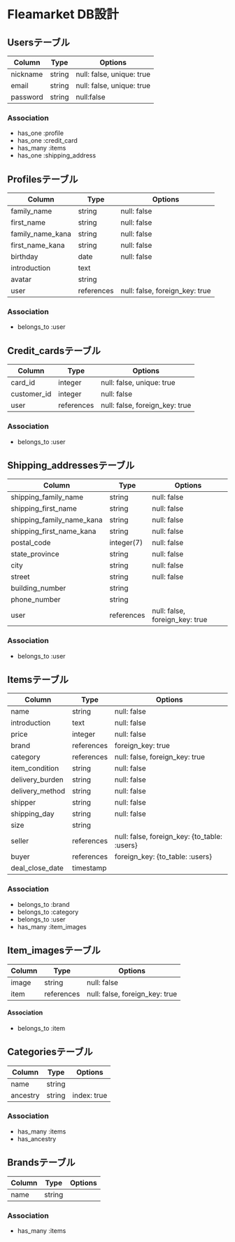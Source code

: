 # Fleamarket DB設計


## Usersテーブル
|Column|Type|Options|
|------|----|-------|
|nickname|string|null: false, unique: true|
|email|string|null: false, unique: true|
|password|string|null:false|
### Association
- has_one :profile
- has_one :credit_card
- has_many :items
- has_one :shipping_address


## Profilesテーブル
|Column|Type|Options|
|------|----|-------|
|family_name|string|null: false|
|first_name|string|null: false|
|family_name_kana|string|null: false|
|first_name_kana|string|null: false|
|birthday|date|null: false|
|introduction|text||
|avatar|string||
|user|references|null: false, foreign_key: true|
### Association
- belongs_to :user


## Credit_cardsテーブル
|Column|Type|Options|
|------|----|-------|
|card_id|integer|null: false, unique: true|
|customer_id|integer|null: false|
|user|references|null: false, foreign_key: true|
### Association
- belongs_to :user


## Shipping_addressesテーブル
|Column|Type|Options|
|------|----|-------|
|shipping_family_name|string|null: false|
|shipping_first_name|string|null: false|
|shipping_family_name_kana|string|null: false|
|shipping_first_name_kana|string|null: false|
|postal_code|integer(7)|null: false|
|state_province|string|null: false|
|city|string|null: false|
|street|string|null: false|
|building_number|string||
|phone_number|string||
|user|references|null: false, foreign_key: true|
### Association
- belongs_to :user


## Itemsテーブル
|Column|Type|Options|
|------|----|-------|
|name|string|null: false|
|introduction|text|null: false|
|price|integer|null: false|
|brand|references|foreign_key: true|
|category|references|null: false, foreign_key: true|
|item_condition|string|null: false|
|delivery_burden|string|null: false|
|delivery_method|string|null: false|
|shipper|string|null: false|
|shipping_day|string|null: false|
|size|string||
|seller|references|null: false, foreign_key: {to_table: :users}|
|buyer|references|foreign_key: {to_table: :users}|
|deal_close_date|timestamp||
### Association
- belongs_to :brand
- belongs_to :category
- belongs_to :user
- has_many :item_images


## Item_imagesテーブル
|Column|Type|Options|
|------|----|-------|
|image|string|null: false|
|item|references|null: false, foreign_key: true|
#### Association
- belongs_to :item



## Categoriesテーブル
|Column|Type|Options|
|------|----|-------|
|name|string||
|ancestry|string|index: true|
<!-- ancestry使用 -->
### Association
- has_many :items
- has_ancestry


## Brandsテーブル
|Column|Type|Options|
|------|----|-------|
|name|string||
### Association
- has_many :items
